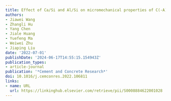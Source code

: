 ```yaml
---
title: Effect of Ca/Si and Al/Si on micromechanical properties of C(-A)-S-H
authors:
- Jiawei Wang
- Zhangli Hu
- Yang Chen
- Jiale Huang
- Yuefeng Ma
- Weiwei Zhu
- Jiaping Liu
date: '2022-07-01'
publishDate: '2024-06-17T14:55:15.154943Z'
publication_types:
- article-journal
publication: '*Cement and Concrete Research*'
doi: 10.1016/j.cemconres.2022.106811
links:
- name: URL
  url: https://linkinghub.elsevier.com/retrieve/pii/S0008884622001028
---
```

